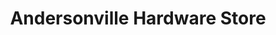 ---
title: "Andersonville Hardware Store"
url: /chicago/andersonville-hardware-store/
shop: hardware
---